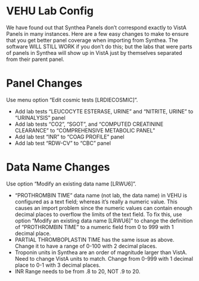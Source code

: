 # VEHU Lab Config

We have found out that Synthea Panels don’t correspond exactly to VistA Panels
in many instances. Here are a few easy changes to make to ensure that you get
better panel coverage when importing from Synthea. The software WILL STILL WORK
if you don’t do this; but the labs that were parts of panels in Synthea will
show up in VistA just by themselves separated from their parent panel.

# Panel Changes
Use menu option “Edit cosmic tests [LRDIECOSMIC]”.

- Add lab tests “LEUCOCYTE ESTERASE, URINE” and “NITRITE, URINE” to “URINALYSIS” panel
- Add lab tests “CO2”, “SGOT”, and “COMPUTED CREATININE CLEARANCE” to “COMPREHENSIVE METABOLIC PANEL”
- Add lab test “INR” to “COAG PROFILE” panel
- Add lab test “RDW-CV” to “CBC” panel

# Data Name Changes
Use option “Modify an existing data name [LRWU6]”.

- “PROTHROMBIN TIME” data name (not lab, the data name) in VEHU is configured
  as a text field; whereas it’s really a numeric value. This causes an import
  problem since the numeric values can contain enough decimal places to overflow
  the limits of the text field. To fix this, use option “Modify an existing
  data name [LRWU6]” to change the definition of “PROTHROMBIN TIME” to a numeric
  field from 0 to 999 with 1 decimal place.
- PARTIAL THROMBOPLASTIN TIME has the same issue as above. Change it to have
  a range of 0-100 with 2 decimal places.
- Troponin units in Synthea are an order of magnitude larger than VistA. Need
  to change VistA units to match. Change from 0-999 with 1 decimal place to 0-1
  with 3 decimal places.
- INR Range needs to be from .8 to 20, NOT .9 to 20.
